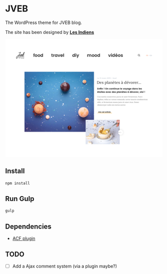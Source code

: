 # JVEB

The WordPress theme for JVEB blog.

The site has been designed by [__Les Indiens__](http://lesindiens.fr/)

![Screenshot](screenshot.png)

## Install

```bash
npm install
```

## Run Gulp

```bash
gulp
```

## Dependencies

- [ACF plugin](https://www.advancedcustomfields.com/)

## TODO

- [ ] Add a Ajax comment system (via a plugin maybe?)

